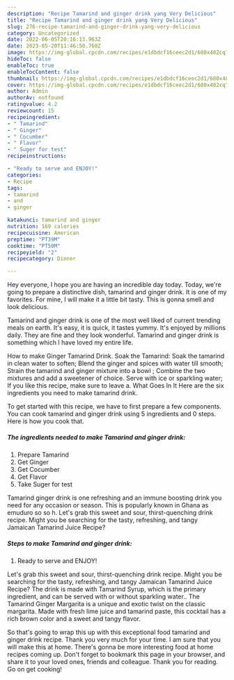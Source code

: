 ```yaml
---
description: "Recipe Tamarind and ginger drink yang Very Delicious"
title: "Recipe Tamarind and ginger drink yang Very Delicious"
slug: 276-recipe-tamarind-and-ginger-drink-yang-very-delicious
category: Uncategorized
date: 2022-06-05T20:16:13.963Z
date: 2023-05-20T11:46:50.768Z
image: https://img-global.cpcdn.com/recipes/e1dbdcf16ceec2d1/680x482cq70/tamarind-and-ginger-drink-recipe-main-photo.jpg
hideToc: false
enableToc: true
enableTocContent: false
thumbnail: https://img-global.cpcdn.com/recipes/e1dbdcf16ceec2d1/680x482cq70/tamarind-and-ginger-drink-recipe-main-photo.jpg
cover: https://img-global.cpcdn.com/recipes/e1dbdcf16ceec2d1/680x482cq70/tamarind-and-ginger-drink-recipe-main-photo.jpg
author: Admin
authorAv: notfound
ratingvalue: 4.2
reviewcount: 15
recipeingredient:
- " Tamarind"
- " Ginger"
- " Cocumber"
- " Flavor"
- " Suger for test"
recipeinstructions:

- "Ready to serve and ENJOY!"
categories:
- Recipe
tags:
- tamarind
- and
- ginger

katakunci: tamarind and ginger 
nutrition: 169 calories
recipecuisine: American
preptime: "PT39M"
cooktime: "PT50M"
recipeyield: "2"
recipecategory: Dinner

---
```



Hey everyone, I hope you are having an incredible day today. Today, we're going to prepare a distinctive dish, tamarind and ginger drink. It is one of my favorites. For mine, I will make it a little bit tasty. This is gonna smell and look delicious.

Tamarind and ginger drink is one of the most well liked of current trending meals on earth. It's easy, it is quick, it tastes yummy. It's enjoyed by millions daily. They are fine and they look wonderful. Tamarind and ginger drink is something which I have loved my entire life.

How to make Ginger Tamarind Drink. Soak the Tamarind: Soak the tamarind in clean water to soften; Blend the ginger and spices with water till smooth; Strain the tamarind and ginger mixture into a bowl ; Combine the two mixtures and add a sweetener of choice. Serve with ice or sparkling water; If you like this recipe, make sure to leave a. What Goes In It Here are the six ingredients you need to make tamarind drink.


To get started with this recipe, we have to first prepare a few components. You can cook tamarind and ginger drink using 5 ingredients and 0 steps. Here is how you cook that.

<!--inarticleads1-->

##### The ingredients needed to make Tamarind and ginger drink:

1. Prepare  Tamarind
1. Get  Ginger
1. Get  Cocumber
1. Get  Flavor
1. Take  Suger for test


Tamarind ginger drink is one refreshing and an immune boosting drink you need for any occasion or season. This is popularly known in Ghana as emuduro so so h. Let&#39;s grab this sweet and sour, thirst-quenching drink recipe. Might you be searching for the tasty, refreshing, and tangy Jamaican Tamarind Juice Recipe? 

<!--inarticleads2-->

##### Steps to make Tamarind and ginger drink:


1. Ready to serve and ENJOY!

Let&#39;s grab this sweet and sour, thirst-quenching drink recipe. Might you be searching for the tasty, refreshing, and tangy Jamaican Tamarind Juice Recipe? The drink is made with Tamarind Syrup, which is the primary ingredient, and can be served with or without sparkling water.. The Tamarind Ginger Margarita is a unique and exotic twist on the classic margarita. Made with fresh lime juice and tamarind paste, this cocktail has a rich brown color and a sweet and tangy flavor. 

So that's going to wrap this up with this exceptional food tamarind and ginger drink recipe. Thank you very much for your time. I am sure that you will make this at home. There's gonna be more interesting food at home recipes coming up. Don't forget to bookmark this page in your browser, and share it to your loved ones, friends and colleague. Thank you for reading. Go on get cooking!
